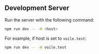 ## Development Server

Run the server with the following command:

```bash
npm run dev -- -H <host>
```

For example, if host is set to `voile.test`:

```bash
npm run dev -- -H voile.test
```
